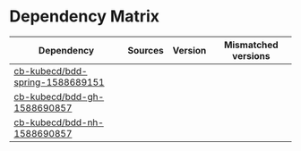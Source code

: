 # Dependency Matrix

Dependency | Sources | Version | Mismatched versions
---------- | ------- | ------- | -------------------
[cb-kubecd/bdd-spring-1588689151](https://github.com/cb-kubecd/bdd-spring-1588689151.git) |  | []() | 
[cb-kubecd/bdd-gh-1588690857](https://github.com/cb-kubecd/bdd-gh-1588690857.git) |  | []() | 
[cb-kubecd/bdd-nh-1588690857](https://github.com/cb-kubecd/bdd-nh-1588690857.git) |  | []() | 
